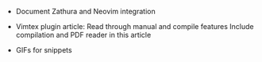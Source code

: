 - Document Zathura and Neovim integration

- Vimtex plugin article:
  Read through manual and compile features
  Include compilation and PDF reader in this article

- GIFs for snippets
